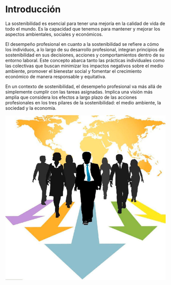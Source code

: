 # Introducción 

La sostenibilidad es esencial para tener una mejoría en la calidad de vida de todo el mundo. Es la capacidad que tenemos para mantener y mejorar los aspectos ambientales, sociales y económicos.

El desempeño profesional en cuanto a la sostenibilidad se refiere a cómo los individuos, a lo largo de su desarrollo profesional, integran principios de sostenibilidad en sus decisiones, acciones y comportamientos dentro de su entorno laboral. Este concepto abarca tanto las prácticas individuales como las colectivas que buscan minimizar los impactos negativos sobre el medio ambiente, promover el bienestar social y fomentar el crecimiento económico de manera responsable y equitativa.

En un contexto de sostenibilidad, el desempeño profesional va más allá de simplemente cumplir con las tareas asignadas. Implica una visión más amplia que considera los efectos a largo plazo de las acciones profesionales en los tres pilares de la sostenibilidad: el medio ambiente, la sociedad y la economía.

![11](img/11.jpg)
